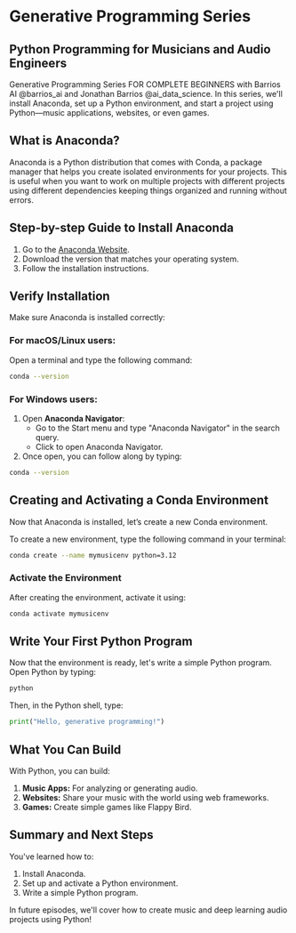 # Generative Programming Series
## Python Programming for Musicians and Audio Engineers
Generative Programming Series FOR COMPLETE BEGINNERS with Barrios AI @barrios_ai and Jonathan Barrios @ai_data_science. In this series, we'll install Anaconda, set up a Python environment, and start a project using Python—music applications, websites, or even games.

## What is Anaconda?
Anaconda is a Python distribution that comes with Conda, a package manager that helps you create isolated environments for your projects. This is useful when you want to work on multiple projects with different projects using different dependencies keeping things organized and running without errors.

## Step-by-step Guide to Install Anaconda
1. Go to the [Anaconda Website](https://www.anaconda.com/products/individual).
2. Download the version that matches your operating system.
3. Follow the installation instructions.

## Verify Installation
Make sure Anaconda is installed correctly:

### For macOS/Linux users:
Open a terminal and type the following command:
```bash
conda --version
```

### For Windows users:
1. Open **Anaconda Navigator**:
   - Go to the Start menu and type "Anaconda Navigator" in the search query.
   - Click to open Anaconda Navigator.
2. Once open, you can follow along by typing:
```bash
conda --version
```

## Creating and Activating a Conda Environment
Now that Anaconda is installed, let’s create a new Conda environment.

To create a new environment, type the following command in your terminal:
```bash
conda create --name mymusicenv python=3.12
```

### Activate the Environment
After creating the environment, activate it using:
```bash
conda activate mymusicenv
```

## Write Your First Python Program
Now that the environment is ready, let's write a simple Python program. Open Python by typing:
```bash
python
```
Then, in the Python shell, type:
```python
print("Hello, generative programming!")
```

## What You Can Build
With Python, you can build:
1. **Music Apps:** For analyzing or generating audio.
2. **Websites:** Share your music with the world using web frameworks.
3. **Games:** Create simple games like Flappy Bird.

## Summary and Next Steps
You've learned how to:
1. Install Anaconda.
2. Set up and activate a Python environment.
3. Write a simple Python program.

In future episodes, we'll cover how to create music and deep learning audio projects using Python!

